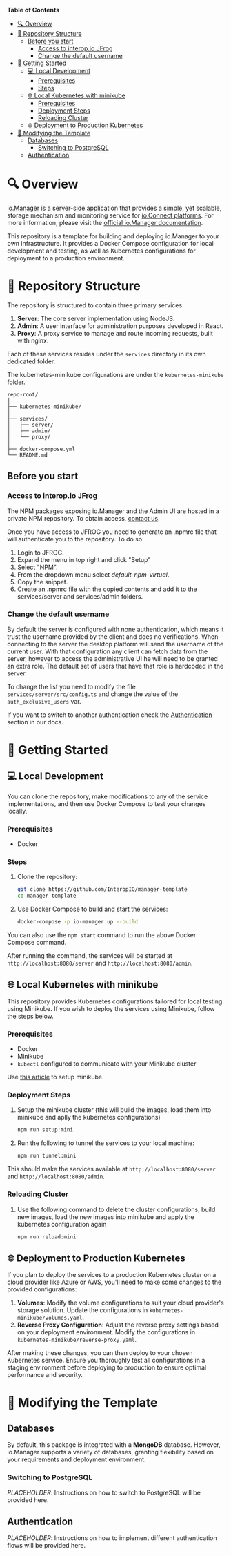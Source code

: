 **Table of Contents**

- [🔍 Overview](#-overview)
- [📂 Repository Structure](#-repository-structure)
  - [Before you start](#before-you-start)
    - [Access to interop.io JFrog](#access-to-interopio-jfrog)
    - [Change the default username](#change-the-default-username)
- [🚀 Getting Started](#-getting-started)
  - [💻 Local Development](#-local-development)
    - [Prerequisites](#prerequisites)
    - [Steps](#steps)
  - [🌐 Local Kubernetes with minikube](#-local-kubernetes-with-minikube)
    - [Prerequisites](#prerequisites-1)
    - [Deployment Steps](#deployment-steps)
    - [Reloading Cluster](#reloading-cluster)
  - [🌐 Deployment to Production Kubernetes](#-deployment-to-production-kubernetes)
- [🔧 Modifying the Template](#-modifying-the-template)
  - [Databases](#databases)
    - [Switching to PostgreSQL](#switching-to-postgresql)
  - [Authentication](#authentication)

# 🔍 Overview
  
[io.Manager](https://interop.io/products/io-manager/) is a server-side application that provides a simple, yet scalable, storage mechanism and monitoring service for [io.Connect platforms](https://interop.io/products/io-connect/). For more information, please visit the [official io.Manager documentation](https://docs.interop.io/manager/overview/index.html).

This repository is a template for building and deploying io.Manager to your own infrastructure. It provides a Docker Compose configuration for local development and testing, as well as Kubernetes configurations for deployment to a production environment.

# 📂 Repository Structure

The repository is structured to contain three primary services:

1. **Server**: The core server implementation using NodeJS.
2. **Admin**: A user interface for administration purposes developed in React.
3. **Proxy**: A proxy service to manage and route incoming requests, built with nginx.

Each of these services resides under the `services` directory in its own dedicated folder.

The kubernetes-minikube configurations are under the `kubernetes-minikube` folder.

```
repo-root/
│
├── kubernetes-minikube/
│
├── services/
│   ├── server/
│   ├── admin/
│   └── proxy/
│
├── docker-compose.yml
└── README.md
```

## Before you start

### Access to interop.io JFrog
The NPM packages exposing io.Manager and the Admin UI are hosted in a private NPM repository. To obtain access, [contact us](https://interop.io/contact/).

Once you have access to JFROG you need to generate an .npmrc file that will authenticate you to the repository. To do so:

1. Login to JFROG.
2. Expand the menu in top right and click "Setup"
3. Select "NPM".
4. From the dropdown menu select _default-npm-virtual_.
5. Copy the snippet.
6. Create an .npmrc file with the copied contents and add it to the services/server and services/admin folders.

### Change the default username

By default the server is configured with none authentication, which means it trust the username provided by the client and does no verifications. When connecting to the server the desktop platform will send the username of the current user. With that configuration any client can fetch data from the server, however to access the administrative UI he will need to be granted an extra role. The default set of users that have that role is hardcoded in the server. 

To change the list you need to modify the file `services/server/src/config.ts` and change the value of the `auth_exclusive_users` var.

If you want to switch to another authentication check the [Authentication](#authentication) section in our docs.

# 🚀 Getting Started

## 💻 Local Development

You can clone the repository, make modifications to any of the service implementations, and then use Docker Compose to test your changes locally.

### Prerequisites

- Docker

### Steps

1. Clone the repository:
   ```bash
   git clone https://github.com/InteropIO/manager-template
   cd manager-template
   ```

2. Use Docker Compose to build and start the services:
   ```bash
   docker-compose -p io-manager up --build
   ```

You can also use the `npm start` command to run the above Docker Compose command.

After running the command, the services will be started at `http://localhost:8080/server` and `http://localhost:8080/admin`.

## 🌐 Local Kubernetes with minikube

This repository provides Kubernetes configurations tailored for local testing using Minikube. If you wish to deploy the services using Minikube, follow the steps below.

### Prerequisites

- Docker
- Minikube
- `kubectl` configured to communicate with your Minikube cluster

Use [this article](https://minikube.sigs.k8s.io/docs/start/) to setup minikube.

### Deployment Steps

1. Setup the minikube cluster (this will build the images, load them into minikube and aplly the kubernetes configurations)
   ```bash
   npm run setup:mini
   ```

2. Run the following to tunnel the services to your local machine:
   ```bash
   npm run tunnel:mini
   ```

This should make the services available at `http://localhost:8080/server` and `http://localhost:8080/admin`.


### Reloading Cluster

1. Use the following command to delete the cluster configurations, build new images, load the new images into minikube and apply the kubernetes configuration again
    ```bash
   npm run reload:mini
   ```

## 🌐 Deployment to Production Kubernetes

If you plan to deploy the services to a production Kubernetes cluster on a cloud provider like Azure or AWS, you'll need to make some changes to the provided configurations:

1. **Volumes**: Modify the volume configurations to suit your cloud provider's storage solution. Update the configurations in `kubernetes-minikube/volumes.yaml`.
2. **Reverse Proxy Configuration**: Adjust the reverse proxy settings based on your deployment environment. Modify the configurations in `kubernetes-minikube/reverse-proxy.yaml`.

After making these changes, you can then deploy to your chosen Kubernetes service. Ensure you thoroughly test all configurations in a staging environment before deploying to production to ensure optimal performance and security.

# 🔧 Modifying the Template

## Databases

By default, this package is integrated with a **MongoDB** database. However, io.Manager supports a variety of databases, granting flexibility based on your requirements and deployment environment.

### Switching to PostgreSQL

*PLACEHOLDER*: Instructions on how to switch to PostgreSQL will be provided here.

## Authentication

*PLACEHOLDER*: Instructions on how to implement different authentication flows will be provided here.
